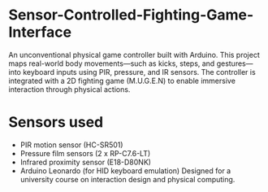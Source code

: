 # Sensor-Controlled-Fighting-Game-Interface
An unconventional physical game controller built with Arduino. This project maps real-world body movements—such as kicks, steps, and gestures—into keyboard inputs using PIR, pressure, and IR sensors. The controller is integrated with a 2D fighting game (M.U.G.E.N) to enable immersive interaction through physical actions.
# Sensors used
- PIR motion sensor (HC-SR501)
- Pressure film sensors (2 x RP-C7.6-LT)
- Infrared proximity sensor (E18-D80NK)
- Arduino Leonardo (for HID keyboard emulation)
Designed for a university course on interaction design and physical computing.
